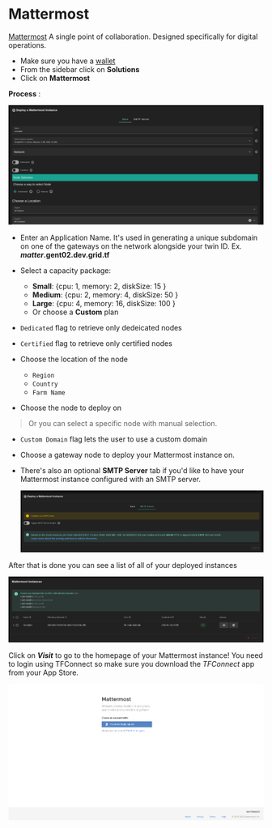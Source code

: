 # Mattermost

[Mattermost](https://mattermost.com/) A single point of collaboration. Designed specifically for digital operations.


- Make sure you have a [wallet](../wallet_connector.md)
- From the sidebar click on **Solutions**
- Click on **Mattermost**

__Process__ :

![ ](./img/solutions_mattermost.png)

- Enter an Application Name. It's used in generating a unique subdomain on one of the gateways on the network alongside your twin ID. Ex. ***matter*.gent02.dev.grid.tf**

- Select a capacity package:
    - **Small**: {cpu: 1, memory: 2, diskSize: 15 }
    - **Medium**: {cpu: 2, memory: 4, diskSize: 50 }
    - **Large**: {cpu: 4, memory: 16, diskSize: 100 }
    - Or choose a **Custom** plan
- `Dedicated` flag to retrieve only dedeicated nodes 
- `Certified` flag to retrieve only certified nodes 
- Choose the location of the node
   - `Region`
   - `Country`
   - `Farm Name`

- Choose the node to deploy on
> Or you can select a specific node with manual selection.
- `Custom Domain` flag lets the user to use a custom domain
- Choose a gateway node to deploy your Mattermost instance on.


- There's also an optional **SMTP Server** tab if you'd like to have your Mattermost instance configured with an SMTP server.

   ![ ](./img/mattermost3.png)

After that is done you can see a list of all of your deployed instances

![ ](./img/mattermost4.png)

Click on ***Visit*** to go to the homepage of your Mattermost instance! You need to login using TFConnect so make sure you download the *TFConnect* app from your App Store.

![ ](./img/mattermost5.png)

